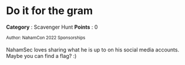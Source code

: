 # Do it for the gram

**Category** : Scavenger Hunt
**Points** : 0

<small>Author: NahamCon 2022 Sponsorships</small><br><br>NahamSec loves sharing what he is up to on his social media accounts. Maybe you can find a flag? :)




